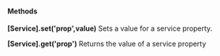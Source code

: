 #### Methods
**[Service].set('prop',value)**
Sets a value for a service property.

**[Service].get('prop')**
Returns the value of a service property

